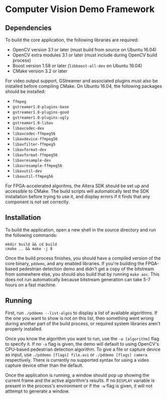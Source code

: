 Computer Vision Demo Framework
==============================

Dependencies
------------
To build the core application, the following libraries are required:

* OpenCV version 3.1 or later (must build from source on Ubuntu 16.04)
* OpenCV extra modules 3.1 or later (must include during OpenCV build process)
* Boost version 1.58 or later (`libboost-all-dev` on Ubuntu 16.04)
* CMake version 3.2 or later

For video output support, GStreamer and associated plugins must also be
installed before compiling CMake. On Ubuntu 16.04, the following packages
should be installed:

* `ffmpeg`
* `gstreamer1.0-plugins-base`
* `gstreamer1.0-plugins-good`
* `gstreamer1.0-plugins-ugly`
* `gstreamer1.0-libav`
* `libavcodec-dev`
* `libavcodec-ffmpeg56`
* `libavdevice-ffmpeg56`
* `libavfilter-ffmpeg5`
* `libavformat-dev`
* `libavformat-ffmpeg56`
* `libavresample-dev`
* `libavresample-ffmpeg56`
* `libavutil-dev`
* `libavutil-ffmpeg56`

For FPGA-accelerated algoritms, the Altera SDK should be set up and accessible
to CMake. The build scripts will automatically test the SDK installation before
trying to use it, and display errors if it finds that any component is not set
correctly.

Installation
------------
To build the application, open a new shell in the source directory and run the
following commands:

    mkdir build && cd build
    cmake .. && make -j 8

Once the build process finishes, you should have a compiled version of the core
binary, `pddemo`, and any enabled libraries. If you're building the FPGA-based
pedestrian detection demo and didn't get a copy of the bitstream from somewhere
else, you should also build that by running `make aoc`. This does not run
automatically because bitstream generation can take 5-7 hours on a fast machine.

Running
-------
First, run `./pddemo --list-algos` to display a list of available algorithms. If
the one you want to show is not on this list, then something went wrong during
another part of the build process, or required system libraries aren't properly
installed.

Once you know the algorithm you want to run, use the `-a [algorithm]` flag to
specify it. If no `-a` flag is given, the demo will default to using OpenCV's
CPU-based pedestrian detection algorithm. To give a file or capture device as
input, use `./pddemo [flags] file.avi` or `./pddemo [flags] camera`
respectively. There is currently no supported syntax for using a video capture
device other than the default.

Once the application is running, a window should pop up showing the current
frame and the active algorithm's results. If no `DISPLAY` variable is present in
the process's environment or if the `-w` flag is given, it will not atttempt to
generate a window.
